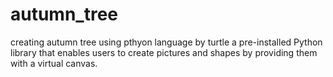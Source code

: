 # autumn_tree
creating autumn tree using pthyon language by turtle a pre-installed Python library that enables users to create pictures and shapes by providing them with a virtual canvas.
